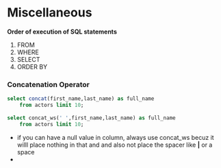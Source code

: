 # Miscellaneous

**Order of execution of SQL statements**

1. FROM
2. WHERE
3. SELECT
4. ORDER BY

### Concatenation Operator

```sql
select concat(first_name,last_name) as full_name 
    from actors limit 10;
    
select concat_ws(' ',first_name,last_name) as full_name 
    from actors limit 10;
```

* if you can have a null value in column, always use concat\_ws becuz it willl place nothing in that and and also not place the spacer like **\|** or a space
* 
